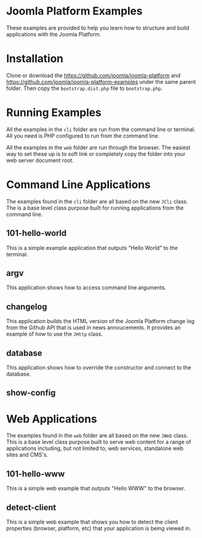 Joomla Platform Examples
========================

These examples are provided to help you learn how to structure and build applications with the Joomla Platform.

Installation
============

Clone or download the https://github.com/joomla/joomla-platform and
https://github.com/joomla/joomla-platform-examples under the same parent folder.
Then copy the ``bootstrap.dist.php`` file to ``bootstrap.php``.

Running Examples
================

All the examples in the ``cli`` folder are run from the command line or terminal.
All you need is PHP configured to run from the command line.

All the examples in the ``web`` folder are run through the browser. The easiest way to set
these up is to soft link or completely copy the folder into your web server document root.

Command Line Applications
=========================

The examples found in the ``cli`` folder are all based on the new ``JCli`` class.
The is a base level class purpose built for running applications from the command line.

101-hello-world
---------------

This is a simple example application that outputs "Hello World" to the terminal.

argv
----

This application shows how to access command line arguments.

changelog
---------

This application builds the HTML version of the Joomla Platform change log from the Github API
that is used in news annoucements. It provides an example of how to use the ``JHttp`` class.

database
--------

This application shows how to override the constructor and connect to the database.

show-config
-----------

Web Applications
================

The examples found in the ``web`` folder are all based on the new ``JWeb`` class.
This is a base level class purpose built to serve web content for a range of applications
including, but not limited to, web services, standalone web sites and CMS's.

101-hello-www
-------------

This is a simple web example that outputs "Hello WWW" to the browser.

detect-client
-------------

This is a simple web example that shows you how to detect the client properties (browser, platform, etc)
that your application is being viewed in.
